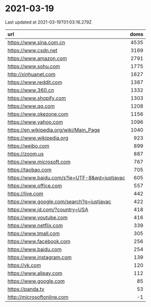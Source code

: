 # 2021-03-19

<!-- BEGIN -->
Last updated at 2021-03-19T01:03:16.279Z

url | doms
:- | -:
https://www.sina.com.cn | 4535
https://www.csdn.net | 3169
https://www.amazon.com | 2791
https://www.sohu.com | 1775
http://xinhuanet.com | 1627
https://www.reddit.com | 1387
https://www.360.cn | 1332
https://www.shopify.com | 1303
https://www.qq.com | 1208
https://www.okezone.com | 1156
https://www.yahoo.com | 1096
https://en.wikipedia.org/wiki/Main_Page | 1040
https://www.wikipedia.org | 923
https://weibo.com | 899
https://zoom.us | 887
https://www.microsoft.com | 767
https://taobao.com | 705
https://www.baidu.com/s?ie=UTF-8&wd=justjavac | 605
https://www.office.com | 557
https://live.com | 442
https://www.google.com/search?q=justjavac | 422
https://www.jd.com/?country=USA | 418
https://www.youtube.com | 416
https://www.netflix.com | 339
https://www.tmall.com | 305
https://www.facebook.com | 256
https://www.baidu.com | 254
https://www.instagram.com | 139
https://vk.com | 120
https://www.alipay.com | 112
https://www.google.com | 85
https://panda.tv | 53
http://microsoftonline.com | -1
<!-- END -->
